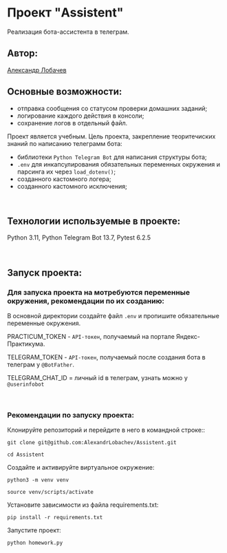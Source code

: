 # Проект "Assistent"
Реализация бота-ассистента в телеграм.

## Автор:
[Александр Лобачев](https://github.com/AlexandrLobachev/)

## Основные возможности:
- отправка сообщения со статусом проверки домашних заданий;
- логирование каждого действия в консоли;
- сохранение логов в отдельный файл.

Проект является учебным. Цель проекта, закрепление теоритечиских знаний по написанию телеграмм бота:
- библиотеки `Python Telegram Bot` для написания структуры бота;
- `.env` для инкапсулирования обязательных переменных окружения и парсинга их через `load_dotenv()`;
- созданного кастомного логера;
- созданного кастомного исключения;

<br>

## Технологии используемые в проекте:
Python 3.11, Python Telegram Bot 13.7, Pytest 6.2.5

<br>

## Запуск проекта:

### Для запуска проекта на мотребуются переменные окружения, рекомендации по их созданию:

В основной директории создайте файл `.env` и пропишите обязательные переменные окружения. 

PRACTICUM_TOKEN - `API-токен`, получаемый на портале Яндекс-Практикума.

TELEGRAM_TOKEN - `API-токен`, получаемый после создания бота в телеграм у `@BotFather`.

TELEGRAM_CHAT_ID = личный id в телеграм, узнать можно у `@userinfobot`

<br>

### Рекомендации по запуску проекта:

Клонируйте репозиторий и перейдите в него в командной строке::
   ```
   git clone git@github.com:AlexandrLobachev/Assistent.git
   ```
   ```
   cd Assistent
   ```
Создайте и активируйте виртуальное окружение:
  ```
  python3 -m venv venv
  ```
  ```
  source venv/scripts/activate
  ```

Установите зависимости из файла requirements.txt:
  ```
  pip install -r requirements.txt
  ```
Запустите проект:
  ```
  python homework.py
  ```
